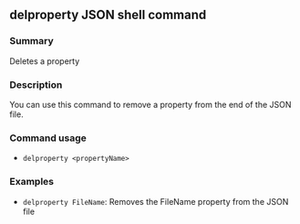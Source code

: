 ## delproperty JSON shell command

### Summary

Deletes a property

### Description

You can use this command to remove a property from the end of the JSON file.

### Command usage

* `delproperty <propertyName>`

### Examples

* `delproperty FileName`: Removes the FileName property from the JSON file
